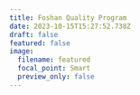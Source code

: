 ```yaml
---
title: Foshan Quality Program
date: 2023-10-15T15:27:52.738Z
draft: false
featured: false
image:
  filename: featured
  focal_point: Smart
  preview_only: false
---
```

